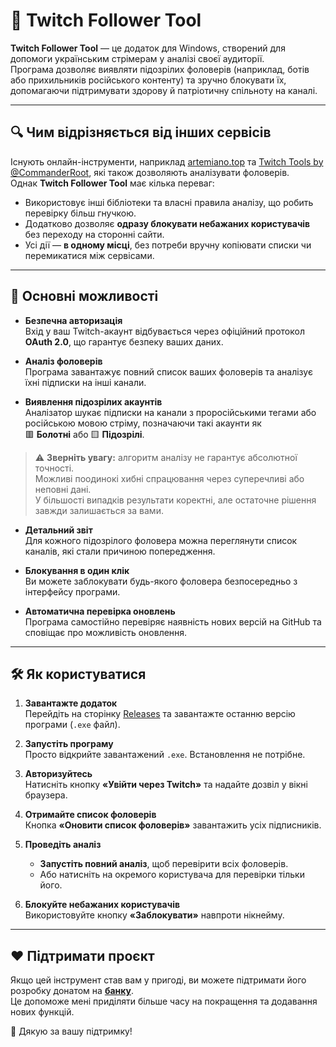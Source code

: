 # 🎯 Twitch Follower Tool

**Twitch Follower Tool** — це додаток для Windows, створений для допомоги українським стрімерам у аналізі своєї аудиторії.  
Програма дозволяє виявляти підозрілих фоловерів (наприклад, ботів або прихильників російського контенту) та зручно блокувати їх, допомагаючи підтримувати здорову й патріотичну спільноту на каналі.


---

## 🔍 Чим відрізняється від інших сервісів

Існують онлайн-інструменти, наприклад [artemiano.top](https://artemiano.top) та [Twitch Tools by @CommanderRoot](https://twitch-tools.rootonline.de/), які також дозволяють аналізувати фоловерів.  
Однак **Twitch Follower Tool** має кілька переваг:

- Використовує інші бібліотеки та власні правила аналізу, що робить перевірку більш гнучкою.  
- Додатково дозволяє **одразу блокувати небажаних користувачів** без переходу на сторонні сайти.  
- Усі дії — **в одному місці**, без потреби вручну копіювати списки чи перемикатися між сервісами.  
---

## 🚀 Основні можливості

- **Безпечна авторизація**  
  Вхід у ваш Twitch-акаунт відбувається через офіційний протокол **OAuth 2.0**, що гарантує безпеку ваших даних.

- **Аналіз фоловерів**  
  Програма завантажує повний список ваших фоловерів та аналізує їхні підписки на інші канали.

- **Виявлення підозрілих акаунтів**  
  Аналізатор шукає підписки на канали з проросійськими тегами або російською мовою стріму, позначаючи такі акаунти як  
  🟥 **Болотні** або 🟨 **Підозрілі**.
  
> ⚠️ **Зверніть увагу:** алгоритм аналізу не гарантує абсолютної точності.  
> Можливі поодинокі хибні спрацювання через суперечливі або неповні дані.  
> У більшості випадків результати коректні, але остаточне рішення завжди залишається за вами.

- **Детальний звіт**  
  Для кожного підозрілого фоловера можна переглянути список каналів, які стали причиною попередження.

- **Блокування в один клік**  
  Ви можете заблокувати будь-якого фоловера безпосередньо з інтерфейсу програми.

- **Автоматична перевірка оновлень**  
  Програма самостійно перевіряє наявність нових версій на GitHub та сповіщає про можливість оновлення.

---

## 🛠️ Як користуватися

1. **Завантажте додаток**  
   Перейдіть на сторінку [Releases](../../releases) та завантажте останню версію програми (`.exe` файл).

2. **Запустіть програму**  
   Просто відкрийте завантажений `.exe`. Встановлення не потрібне.

3. **Авторизуйтесь**  
   Натисніть кнопку **«Увійти через Twitch»** та надайте дозвіл у вікні браузера.

4. **Отримайте список фоловерів**  
   Кнопка **«Оновити список фоловерів»** завантажить усіх підписників.

5. **Проведіть аналіз**
   - **Запустіть повний аналіз**, щоб перевірити всіх фоловерів.  
   - Або натисніть на окремого користувача для перевірки тільки його.

6. **Блокуйте небажаних користувачів**  
   Використовуйте кнопку **«Заблокувати»** навпроти нікнейму.

---


## ❤️ Підтримати проєкт

Якщо цей інструмент став вам у пригоді, ви можете підтримати його розробку донатом на **[банку](https://send.monobank.ua/jar/6TacEhMUp2)**.  
Це допоможе мені приділяти більше часу на покращення та додавання нових функцій.

🙏 Дякую за вашу підтримку!
